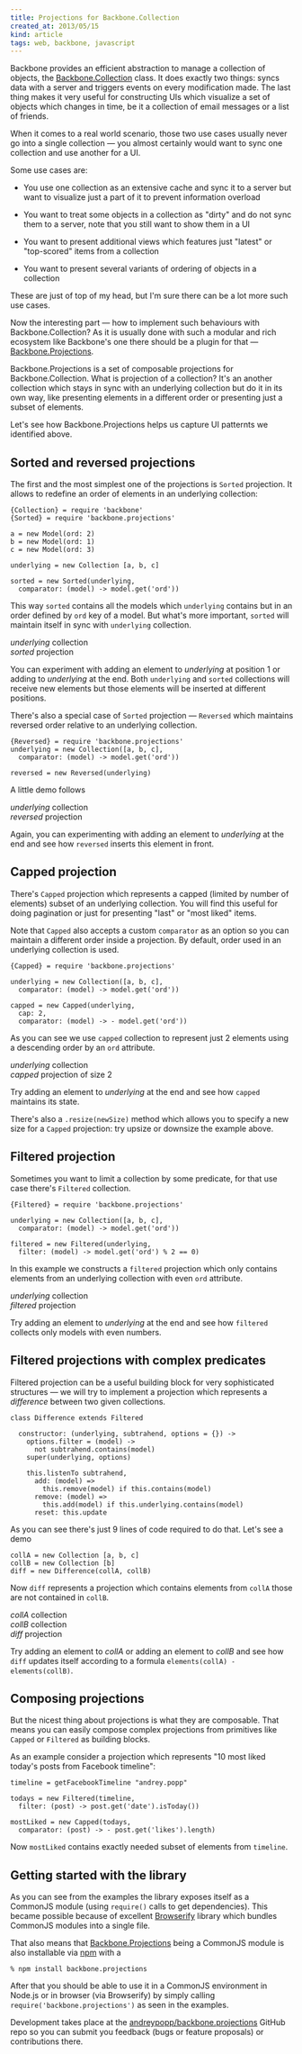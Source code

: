 ```yaml
---
title: Projections for Backbone.Collection
created_at: 2013/05/15
kind: article
tags: web, backbone, javascript
---
```


<script src="/js/projections-for-backbone-collections.js"></script>

Backbone provides an efficient abstraction to manage a collection of objects,
the [Backbone.Collection][] class. It does exactly two things: syncs data with a
server and triggers events on every modification made. The last thing makes it
very useful for constructing UIs which visualize a set of objects which changes
in time, be it a collection of email messages or a list of friends.

When it comes to a real world scenario, those two use cases usually never go
into a single collection — you almost certainly would want to sync one
collection and use another for a UI.

Some use cases are:

  * You use one collection as an extensive cache and sync it to a server but
    want to visualize just a part of it to prevent information overload

  * You want to treat some objects in a collection as "dirty" and do not sync
    them to a server, note that you still want to show them in a UI

  * You want to present additional views which features just "latest" or
    "top-scored" items from a collection

  * You want to present several variants of ordering of objects in a collection

These are just of top of my head, but I'm sure there can be a lot more such use
cases.

Now the interesting part — how to implement such behaviours with
Backbone.Collection? As it is usually done with such a modular and rich
ecosystem like Backbone's one there should be a plugin for that —
[Backbone.Projections][].

Backbone.Projections is a set of composable projections for Backbone.Collection.
What is projection of a collection? It's an another collection which stays in sync with an
underlying collection but do it in its own way, like presenting elements in a
different order or presenting just a subset of elements.

Let's see how Backbone.Projections helps us capture UI patternts we identified
above.

[Backbone.Collection]: http://backbonejs.org/#Collection
[Backbone.Projections]: https://github.com/andreypopp/backbone.projections

## Sorted and reversed projections

The first and the most simplest one of the projections is `Sorted` projection.
It allows to redefine an order of elements in an underlying collection:

    {Collection} = require 'backbone'
    {Sorted} = require 'backbone.projections'

    a = new Model(ord: 2)
    b = new Model(ord: 1)
    c = new Model(ord: 3)

    underlying = new Collection [a, b, c]

    sorted = new Sorted(underlying,
      comparator: (model) -> model.get('ord'))

This way `sorted` contains all the models which `underlying` contains but in an
order defined by `ord` key of a model. But what's more important, `sorted` will
maintain itself in sync with `underlying` collection.

<div class="pane" id="sorted">
  <div class="pane2">
    <div class="left underlying">
      <div class="label">
        <em>underlying</em> collection
      </div>
    </div>
    <div class="right sorted">
      <div class="label">
        <em>sorted</em> projection
      </div>
    </div>
  </div>
</div>

You can experiment with <a class="button sorted-add-at-1">adding an element to
<em>underlying</em> at position 1</a> or <a class="button
sorted-add-at-end">adding to <em>underlying</em> at the end</a>. Both
`underlying` and `sorted` collections will receive new elements but those
elements will be inserted at different positions.

There's also a special case of `Sorted` projection — `Reversed` which maintains
reversed order relative to an underlying collection.

    {Reversed} = require 'backbone.projections'
    underlying = new Collection([a, b, c],
      comparator: (model) -> model.get('ord'))

    reversed = new Reversed(underlying)

A little demo follows

<div class="pane" id="reversed">
  <div class="pane2">
    <div class="left underlying">
      <div class="label">
        <em>underlying</em> collection
      </div>
    </div>
    <div class="right reversed">
      <div class="label">
        <em>reversed</em> projection
      </div>
    </div>
  </div>
</div>

Again, you can experimenting with <a class="button reversed-add-at-end">adding an
element to <em>underlying</em> at the end</a> and see how `reversed` inserts
this element in front.

## Capped projection

There's `Capped` projection which represents a capped (limited by number of
elements) subset of an underlying collection. You will find this useful for
doing pagination or just for presenting "last" or "most liked" items.

Note that `Capped` also accepts a custom `comparator` as an option so you can
maintain a different order inside a projection. By default, order used in
an underlying collection is used.

    {Capped} = require 'backbone.projections'

    underlying = new Collection([a, b, c],
      comparator: (model) -> model.get('ord'))

    capped = new Capped(underlying,
      cap: 2,
      comparator: (model) -> - model.get('ord'))

As you can see we use `capped` collection to represent just 2 elements using a
descending order by an `ord` attribute.

<div class="pane" id="capped">
  <div class="pane2">
    <div class="left underlying">
      <div class="label">
        <em>underlying</em> collection
      </div>
    </div>
    <div class="right capped">
      <div class="label">
        <em>capped</em> projection of size <span class="capped-size">2</span>
      </div>
    </div>
  </div>
</div>

Try <a class="button capped-add-at-end">adding an element to <em>underlying</em>
at the end</a> and see how `capped` maintains its state.

There's also a `.resize(newSize)` method which allows you to specify a new size
for a `Capped` projection: try <a class="button capped-upsize">upsize</a> or <a
class="button capped-downsize">downsize</a> the example above.

## Filtered projection

Sometimes you want to limit a collection by some predicate, for that use case
there's `Filtered` collection.

    {Filtered} = require 'backbone.projections'

    underlying = new Collection([a, b, c],
      comparator: (model) -> model.get('ord'))

    filtered = new Filtered(underlying,
      filter: (model) -> model.get('ord') % 2 == 0)

In this example we constructs a `filtered` projection which only contains
elements from an underlying collection with even `ord` attribute.

<div class="pane" id="filtered">
  <div class="pane2">
    <div class="left underlying">
      <div class="label">
        <em>underlying</em> collection
      </div>
    </div>
    <div class="right filtered">
      <div class="label">
        <em>filtered</em> projection
      </div>
    </div>
  </div>
</div>

Try <a class="button filtered-add">adding an element to <em>underlying</em> at
the end</a> and see how `filtered` collects only models with even numbers.

## Filtered projections with complex predicates

Filtered projection can be a useful building block for very sophisticated
structures — we will try to implement a projection which represents a
*difference* between two given collections.

    class Difference extends Filtered

      constructor: (underlying, subtrahend, options = {}) ->
        options.filter = (model) ->
          not subtrahend.contains(model)
        super(underlying, options)

        this.listenTo subtrahend,
          add: (model) =>
            this.remove(model) if this.contains(model)
          remove: (model) =>
            this.add(model) if this.underlying.contains(model)
          reset: this.update

As you can see there's just 9 lines of code required to do that. Let's see a
demo

    collA = new Collection [a, b, c]
    collB = new Collection [b]
    diff = new Difference(collA, collB)

Now `diff` represents a projection which contains elements from `collA` those
are not contained in `collB`.

<div class="pane" id="diff">
  <div class="pane3">
    <div class="left underlying">
      <div class="label">
        <em>collA</em> collection
      </div>
    </div>
    <div class="middle underlying">
      <div class="label">
        <em>collB</em> collection
      </div>
    </div>
    <div class="right filtered">
      <div class="label">
        <em>diff</em> projection
      </div>
    </div>
  </div>
</div>


Try <a class="button diff-add-collA">adding an element to <em>collA</em></a> or
<a class="button diff-add-collB">adding an element to <em>collB</em></a> and see
how `diff` updates itself according to a formula `elements(collA) -
elements(collB)`.

## Composing projections

But the nicest thing about projections is what they are composable. That means
you can easily compose complex projections from primitives like `Capped` or
`Filtered` as building blocks.

As an example consider a projection which represents "10 most liked today's
posts from Facebook timeline":

    timeline = getFacebookTimeline "andrey.popp"

    todays = new Filtered(timeline,
      filter: (post) -> post.get('date').isToday())

    mostLiked = new Capped(todays,
      comparator: (post) -> - post.get('likes').length)

Now `mostLiked` contains exactly needed subset of elements from `timeline`.

## Getting started with the library

As you can see from the examples the library exposes itself as a CommonJS module
(using `require()` calls to get dependencies). This became possible because of
excellent [Browserify][] library which bundles CommonJS modules into a single
file.

That also means that [Backbone.Projections][] being a CommonJS module is also
installable via [npm][] with a

    % npm install backbone.projections

After that you should be able to use it in a CommonJS environment in Node.js or
in browser (via Browserify) by simply calling `require('backbone.projections')`
as seen in the examples.

Development takes place at the [andreypopp/backbone.projections][] GitHub repo
so you can submit you feedback (bugs or feature proposals) or contributions
there.


[Browserify]: http://browserify.org
[npm]: http://npmjs.org/package/backbone.projections
[andreypopp/backbone.projections]: https://github.com/andreypopp/backbone.projections
